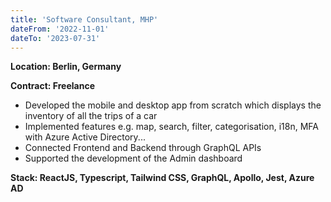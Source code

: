 ```yaml
---
title: 'Software Consultant, MHP'
dateFrom: '2022-11-01'
dateTo: '2023-07-31'
---
```

**Location: Berlin, Germany**

**Contract: Freelance**

- Developed the mobile and desktop app from scratch which displays the inventory of all the trips of a car 
- Implemented features e.g. map, search, filter, categorisation, i18n, MFA with Azure Active Directory...
- Connected Frontend and Backend through GraphQL APIs
- Supported the development of the Admin dashboard

**Stack: ReactJS, Typescript, Tailwind CSS, GraphQL, Apollo, Jest, Azure AD**
